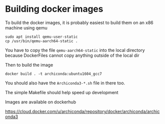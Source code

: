 # Building docker images

To build the docker images, it is probably easiest to build them on an x86
machine using qemu

```
sudo apt install qemu-user-static
cp /usr/bin/qemu-aarch64-static .
```

You have to copy the file `qemu-aarch64-static` into the local directory
because DockerFiles cannot copy anything outside of the local dir

Then to build the image

```
docker build . -t archiconda:ubuntu1604_gcc7
```

You should also have the `Archiconda3-*.sh` file in there too.

The simple Makefile should help speed up development

Images are available on dockerhub

https://cloud.docker.com/u/archiconda/repository/docker/archiconda/archiconda3

